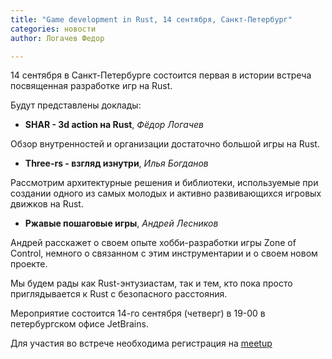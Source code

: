 ```yaml
---
title: "Game development in Rust, 14 сентября, Санкт-Петербург"
categories: новости
author: Логачев Федор

---
```


14 сентября в Санкт-Петербурге состоится первая в истории встреча посвященная разработке игр на Rust.

Будут представлены доклады: 

- **SHAR - 3d action на Rust**, *Фёдор Логачев* 

Обзор внутренностей и организации достаточно большой игры на Rust. 


- **Three-rs - взгляд изнутри**, *Илья Богданов* 

Рассмотрим архитектурные решения и библиотеки, используемые при создании одного из самых молодых и активно развивающихся игровых движков на Rust.

 
- **Ржавые пошаговые игры**, *Андрей Лесников* 

Андрей расскажет о своем опыте хобби-разработки игры Zone of Control, немного о связанном с этим инструментарии и о своем новом проекте.


Мы будем рады как Rust-энтузиастам, так и тем, кто пока просто приглядывается к Rust с безопасного расстояния.

Мероприятие состоится 14-го сентября (четверг) в 19-00 в петербургском офисе JetBrains. 

Для участия во встрече необходима регистрация на [meetup](https://www.meetup.com/Rust-%D0%B2-%D0%9F%D0%B8%D1%82%D0%B5%D1%80%D0%B5/events/242219775/)
